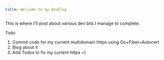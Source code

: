 ```yaml
---
title: Welcome to my devblog
---
```


This is where I'll post about various dev bits I manage to complete.  

Todo
1)  Commit code for my current multidomain https using Go+Fiber+Autocert
2)  Blog about it
3)  Add Todos to fix my current https =) 
